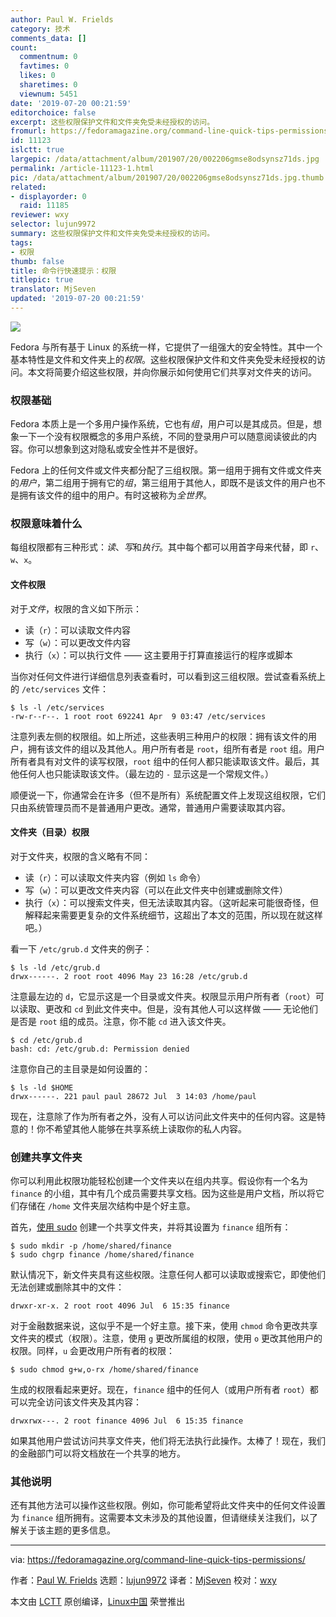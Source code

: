 ```yaml
---
author: Paul W. Frields
category: 技术
comments_data: []
count:
  commentnum: 0
  favtimes: 0
  likes: 0
  sharetimes: 0
  viewnum: 5451
date: '2019-07-20 00:21:59'
editorchoice: false
excerpt: 这些权限保护文件和文件夹免受未经授权的访问。
fromurl: https://fedoramagazine.org/command-line-quick-tips-permissions/
id: 11123
islctt: true
largepic: /data/attachment/album/201907/20/002206gmse8odsynsz71ds.jpg
permalink: /article-11123-1.html
pic: /data/attachment/album/201907/20/002206gmse8odsynsz71ds.jpg.thumb.jpg
related:
- displayorder: 0
  raid: 11185
reviewer: wxy
selector: lujun9972
summary: 这些权限保护文件和文件夹免受未经授权的访问。
tags:
- 权限
thumb: false
title: 命令行快速提示：权限
titlepic: true
translator: MjSeven
updated: '2019-07-20 00:21:59'
---
```


![](/data/attachment/album/201907/20/002206gmse8odsynsz71ds.jpg)


Fedora 与所有基于 Linux 的系统一样，它提供了一组强大的安全特性。其中一个基本特性是文件和文件夹上的*权限*。这些权限保护文件和文件夹免受未经授权的访问。本文将简要介绍这些权限，并向你展示如何使用它们共享对文件夹的访问。


### 权限基础


Fedora 本质上是一个多用户操作系统，它也有*组*，用户可以是其成员。但是，想象一下一个没有权限概念的多用户系统，不同的登录用户可以随意阅读彼此的内容。你可以想象到这对隐私或安全性并不是很好。


Fedora 上的任何文件或文件夹都分配了三组权限。第一组用于拥有文件或文件夹的*用户*，第二组用于拥有它的*组*，第三组用于其他人，即既不是该文件的用户也不是拥有该文件的组中的用户。有时这被称为*全世界*。


### 权限意味着什么


每组权限都有三种形式：*读*、*写*和*执行*。其中每个都可以用首字母来代替，即 `r`、`w`、`x`。


#### 文件权限


对于*文件*，权限的含义如下所示：


* 读（`r`）：可以读取文件内容
* 写（`w`）：可以更改文件内容
* 执行（`x`）：可以执行文件 —— 这主要用于打算直接运行的程序或脚本


当你对任何文件进行详细信息列表查看时，可以看到这三组权限。尝试查看系统上的 `/etc/services` 文件：



```
$ ls -l /etc/services
-rw-r--r--. 1 root root 692241 Apr  9 03:47 /etc/services
```

注意列表左侧的权限组。如上所述，这些表明三种用户的权限：拥有该文件的用户，拥有该文件的组以及其他人。用户所有者是 `root`，组所有者是 `root` 组。用户所有者具有对文件的读写权限，`root` 组中的任何人都只能读取该文件。最后，其他任何人也只能读取该文件。（最左边的 `-` 显示这是一个常规文件。）


顺便说一下，你通常会在许多（但不是所有）系统配置文件上发现这组权限，它们只由系统管理员而不是普通用户更改。通常，普通用户需要读取其内容。


#### 文件夹（目录）权限


对于文件夹，权限的含义略有不同：


* 读（`r`）：可以读取文件夹内容（例如 `ls` 命令）
* 写（`w`）：可以更改文件夹内容（可以在此文件夹中创建或删除文件）
* 执行（`x`）：可以搜索文件夹，但无法读取其内容。（这听起来可能很奇怪，但解释起来需要更复杂的文件系统细节，这超出了本文的范围，所以现在就这样吧。）


看一下 `/etc/grub.d` 文件夹的例子：



```
$ ls -ld /etc/grub.d
drwx------. 2 root root 4096 May 23 16:28 /etc/grub.d
```

注意最左边的 `d`，它显示这是一个目录或文件夹。权限显示用户所有者（`root`）可以读取、更改和 `cd` 到此文件夹中。但是，没有其他人可以这样做 —— 无论他们是否是 `root` 组的成员。注意，你不能 `cd` 进入该文件夹。



```
$ cd /etc/grub.d
bash: cd: /etc/grub.d: Permission denied
```

注意你自己的主目录是如何设置的：



```
$ ls -ld $HOME
drwx------. 221 paul paul 28672 Jul  3 14:03 /home/paul
```

现在，注意除了作为所有者之外，没有人可以访问此文件夹中的任何内容。这是特意的！你不希望其他人能够在共享系统上读取你的私人内容。


### 创建共享文件夹


你可以利用此权限功能轻松创建一个文件夹以在组内共享。假设你有一个名为 `finance` 的小组，其中有几个成员需要共享文档。因为这些是用户文档，所以将它们存储在 `/home` 文件夹层次结构中是个好主意。


首先，[使用 sudo](https://fedoramagazine.org/howto-use-sudo/) 创建一个共享文件夹，并将其设置为 `finance` 组所有：



```
$ sudo mkdir -p /home/shared/finance
$ sudo chgrp finance /home/shared/finance
```

默认情况下，新文件夹具有这些权限。注意任何人都可以读取或搜索它，即使他们无法创建或删除其中的文件：



```
drwxr-xr-x. 2 root root 4096 Jul  6 15:35 finance
```

对于金融数据来说，这似乎不是一个好主意。接下来，使用 `chmod` 命令更改共享文件夹的模式（权限）。注意，使用 `g` 更改所属组的权限，使用 `o` 更改其他用户的权限。同样，`u` 会更改用户所有者的权限：



```
$ sudo chmod g+w,o-rx /home/shared/finance
```

生成的权限看起来更好。现在，`finance` 组中的任何人（或用户所有者 `root`）都可以完全访问该文件夹及其内容：



```
drwxrwx---. 2 root finance 4096 Jul  6 15:35 finance
```

如果其他用户尝试访问共享文件夹，他们将无法执行此操作。太棒了！现在，我们的金融部门可以将文档放在一个共享的地方。


### 其他说明


还有其他方法可以操作这些权限。例如，你可能希望将此文件夹中的任何文件设置为 `finance` 组所拥有。这需要本文未涉及的其他设置，但请继续关注我们，以了解关于该主题的更多信息。




---


via: <https://fedoramagazine.org/command-line-quick-tips-permissions/>


作者：[Paul W. Frields](https://fedoramagazine.org/author/pfrields/) 选题：[lujun9972](https://github.com/lujun9972) 译者：[MjSeven](https://github.com/MjSeven) 校对：[wxy](https://github.com/wxy)


本文由 [LCTT](https://github.com/LCTT/TranslateProject) 原创编译，[Linux中国](https://linux.cn/) 荣誉推出